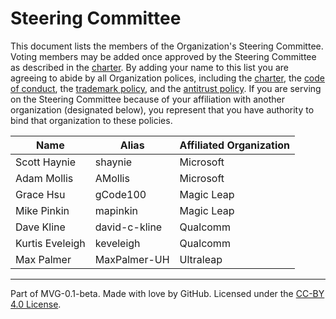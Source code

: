 # Steering Committee

This document lists the members of the Organization's Steering Committee. Voting members may be added once approved by the Steering Committee as described in the [charter](./CHARTER.md). By adding your name to this list you are agreeing to abide by all Organization polices, including the [charter](./CHARTER.md), the [code of conduct](./CODE-OF-CONDUCT.md), the [trademark policy](./TRADEMARKS.md), and the [antitrust policy](./ANTITRUST.md). If you are serving on the Steering Committee because of your affiliation with another organization (designated below), you represent that you have authority to bind that organization to these policies.

| Name            | Alias         | Affiliated Organization |
|-----------------|---------------|-------------------------|
| Scott Haynie    | shaynie       | Microsoft               |
| Adam Mollis     | AMollis       | Microsoft               |
| Grace Hsu       | gCode100      | Magic Leap              |
| Mike Pinkin     | mapinkin      | Magic Leap              |
| Dave Kline      | david-c-kline | Qualcomm                |
| Kurtis Eveleigh | keveleigh     | Qualcomm                |
| Max Palmer      | MaxPalmer-UH  | Ultraleap               |

---
Part of MVG-0.1-beta.
Made with love by GitHub. Licensed under the [CC-BY 4.0 License](https://creativecommons.org/licenses/by-sa/4.0/).
